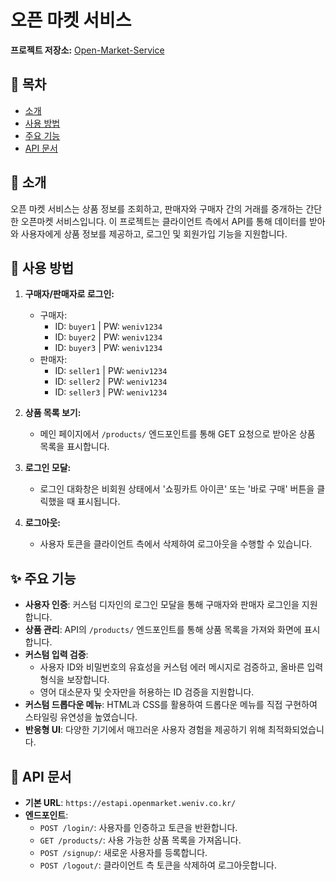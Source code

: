 
# 오픈 마켓 서비스

**프로젝트 저장소:** [Open-Market-Service](https://github.com/ddhsl/Open-Market-Service.git)

## 📖 목차
- [소개](#소개)
- [사용 방법](#사용-방법)
- [주요 기능](#주요-기능)
- [API 문서](#api-문서)

## 🌟 소개
오픈 마켓 서비스는 상품 정보를 조회하고, 판매자와 구매자 간의 거래를 중개하는 간단한 오픈마켓 서비스입니다.
이 프로젝트는 클라이언트 측에서 API를 통해 데이터를 받아와 사용자에게 상품 정보를 제공하고, 로그인 및 회원가입 기능을 지원합니다.


## 🚀 사용 방법
1. **구매자/판매자로 로그인:**
   - 구매자: 
     - ID: `buyer1` | PW: `weniv1234`
     - ID: `buyer2` | PW: `weniv1234`
     - ID: `buyer3` | PW: `weniv1234`
   - 판매자:
     - ID: `seller1` | PW: `weniv1234`
     - ID: `seller2` | PW: `weniv1234`
     - ID: `seller3` | PW: `weniv1234`
     
2. **상품 목록 보기:**
   - 메인 페이지에서 `/products/` 엔드포인트를 통해 GET 요청으로 받아온 상품 목록을 표시합니다.

3. **로그인 모달:**
   - 로그인 대화창은 비회원 상태에서 '쇼핑카트 아이콘' 또는 '바로 구매' 버튼을 클릭했을 때 표시됩니다.

4. **로그아웃:**
   - 사용자 토큰을 클라이언트 측에서 삭제하여 로그아웃을 수행할 수 있습니다.

## ✨ 주요 기능
- **사용자 인증**: 커스텀 디자인의 로그인 모달을 통해 구매자와 판매자 로그인을 지원합니다.
- **상품 관리**: API의 `/products/` 엔드포인트를 통해 상품 목록을 가져와 화면에 표시합니다.
- **커스텀 입력 검증**:
  - 사용자 ID와 비밀번호의 유효성을 커스텀 에러 메시지로 검증하고, 올바른 입력 형식을 보장합니다.
  - 영어 대소문자 및 숫자만을 허용하는 ID 검증을 지원합니다.
- **커스텀 드롭다운 메뉴**: HTML과 CSS를 활용하여 드롭다운 메뉴를 직접 구현하여 스타일링 유연성을 높였습니다.
- **반응형 UI**: 다양한 기기에서 매끄러운 사용자 경험을 제공하기 위해 최적화되었습니다.

## 📑 API 문서
- **기본 URL**: `https://estapi.openmarket.weniv.co.kr/`
- **엔드포인트**:
  - `POST /login/`: 사용자를 인증하고 토큰을 반환합니다.
  - `GET /products/`: 사용 가능한 상품 목록을 가져옵니다.
  - `POST /signup/`: 새로운 사용자를 등록합니다.
  - `POST /logout/`: 클라이언트 측 토큰을 삭제하여 로그아웃합니다.



